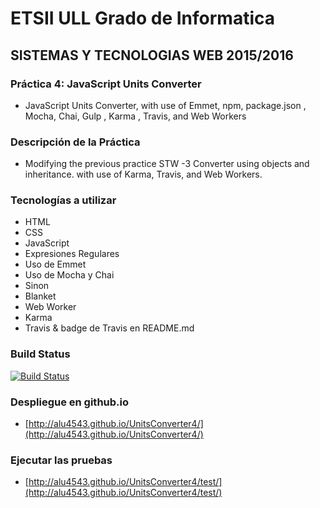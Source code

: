 # ETSII ULL Grado de Informatica
## SISTEMAS Y TECNOLOGIAS WEB 2015/2016
### Práctica 4: JavaScript Units Converter
* JavaScript Units Converter, with use of Emmet, npm, package.json , Mocha, Chai, Gulp , Karma , Travis, and Web Workers
### Descripción de la Práctica
* Modifying the previous practice STW -3 Converter using objects and inheritance. with use of Karma, Travis, and Web Workers.

### Tecnologías a utilizar
* HTML
* CSS
* JavaScript
* Expresiones Regulares
* Uso de Emmet
* Uso de Mocha y Chai
* Sinon
* Blanket
* Web Worker
* Karma
* Travis & badge de Travis en README.md

### Build Status
[![Build Status](https://travis-ci.org/alu4543/STW-4.svg)](https://travis-ci.org/alu4543/STW-4)

### Despliegue en github.io

* [http://alu4543.github.io/UnitsConverter4/](http://alu4543.github.io/UnitsConverter4/)

### Ejecutar las pruebas

* [http://alu4543.github.io/UnitsConverter4/test/](http://alu4543.github.io/UnitsConverter4/test/)
